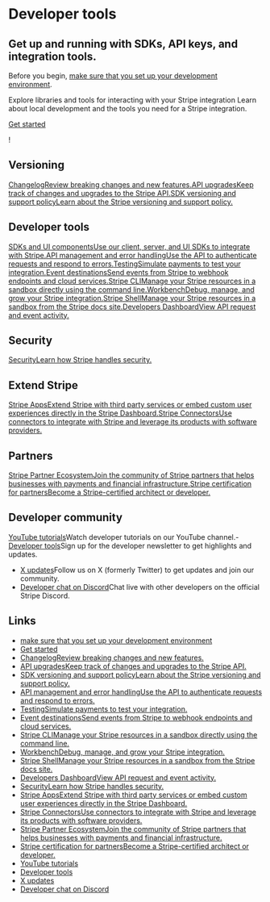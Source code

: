 # Developer tools

## Get up and running with SDKs, API keys, and integration tools.

Before you begin, [make sure that you set up your development
environment](https://docs.stripe.com/get-started/development-environment).

Explore libraries and tools for interacting with your Stripe integration
Learn about local development and the tools you need for a Stripe integration.

[Get started](https://docs.stripe.com/sdks)

!

## Versioning

[ChangelogReview breaking changes and new
features.](https://docs.stripe.com/changelog)[API upgradesKeep track of changes
and upgrades to the Stripe API.](https://docs.stripe.com/upgrades)[SDK
versioning and support policyLearn about the Stripe versioning and support
policy.](https://docs.stripe.com/sdks/versioning)
## Developer tools

[SDKs and UI componentsUse our client, server, and UI SDKs to integrate with
Stripe.](https://docs.stripe.com/sdks)[API management and error handlingUse the
API to authenticate requests and respond to
errors.](https://docs.stripe.com/keys)[TestingSimulate payments to test your
integration.](https://docs.stripe.com/testing)[Event destinationsSend events
from Stripe to webhook endpoints and cloud
services.](https://docs.stripe.com/event-destinations)[Stripe CLIManage your
Stripe resources in a sandbox directly using the command
line.](https://docs.stripe.com/stripe-cli/overview)[WorkbenchDebug, manage, and
grow your Stripe integration.](https://docs.stripe.com/workbench)[Stripe
ShellManage your Stripe resources in a sandbox from the Stripe docs
site.](https://docs.stripe.com/stripe-shell/overview)[Developers DashboardView
API request and event activity.](https://docs.stripe.com/development/dashboard)
## Security

[SecurityLearn how Stripe handles security.](https://docs.stripe.com/security)
## Extend Stripe

[Stripe AppsExtend Stripe with third party services or embed custom user
experiences directly in the Stripe
Dashboard.](https://docs.stripe.com/stripe-apps)[Stripe ConnectorsUse connectors
to integrate with Stripe and leverage its products with software
providers.](https://docs.stripe.com/connectors)
## Partners

[Stripe Partner EcosystemJoin the community of Stripe partners that helps
businesses with payments and financial
infrastructure.](https://docs.stripe.com/partners)[Stripe certification for
partnersBecome a Stripe-certified architect or
developer.](https://docs.stripe.com/partners/training-and-certification)
## Developer community

[YouTube tutorials](https://www.youtube.com/stripedevelopers)Watch developer
tutorials on our YouTube channel.-
[Developer tools](https://stripe.dev/#developer-digest)Sign up for the developer
newsletter to get highlights and updates.
- [X updates](https://x.com/stripe)Follow us on X (formerly Twitter) to get
updates and join our community.
- [Developer chat on Discord](https://stripe.com/go/developer-chat)Chat live
with other developers on the official Stripe Discord.

## Links

- [make sure that you set up your development
environment](https://docs.stripe.com/get-started/development-environment)
- [Get started](https://docs.stripe.com/sdks)
- [ChangelogReview breaking changes and new
features.](https://docs.stripe.com/changelog)
- [API upgradesKeep track of changes and upgrades to the Stripe
API.](https://docs.stripe.com/upgrades)
- [SDK versioning and support policyLearn about the Stripe versioning and
support policy.](https://docs.stripe.com/sdks/versioning)
- [API management and error handlingUse the API to authenticate requests and
respond to errors.](https://docs.stripe.com/keys)
- [TestingSimulate payments to test your
integration.](https://docs.stripe.com/testing)
- [Event destinationsSend events from Stripe to webhook endpoints and cloud
services.](https://docs.stripe.com/event-destinations)
- [Stripe CLIManage your Stripe resources in a sandbox directly using the
command line.](https://docs.stripe.com/stripe-cli/overview)
- [WorkbenchDebug, manage, and grow your Stripe
integration.](https://docs.stripe.com/workbench)
- [Stripe ShellManage your Stripe resources in a sandbox from the Stripe docs
site.](https://docs.stripe.com/stripe-shell/overview)
- [Developers DashboardView API request and event
activity.](https://docs.stripe.com/development/dashboard)
- [SecurityLearn how Stripe handles security.](https://docs.stripe.com/security)
- [Stripe AppsExtend Stripe with third party services or embed custom user
experiences directly in the Stripe
Dashboard.](https://docs.stripe.com/stripe-apps)
- [Stripe ConnectorsUse connectors to integrate with Stripe and leverage its
products with software providers.](https://docs.stripe.com/connectors)
- [Stripe Partner EcosystemJoin the community of Stripe partners that helps
businesses with payments and financial
infrastructure.](https://docs.stripe.com/partners)
- [Stripe certification for partnersBecome a Stripe-certified architect or
developer.](https://docs.stripe.com/partners/training-and-certification)
- [YouTube tutorials](https://www.youtube.com/stripedevelopers)
- [Developer tools](https://stripe.dev/#developer-digest)
- [X updates](https://x.com/stripe)
- [Developer chat on Discord](https://stripe.com/go/developer-chat)